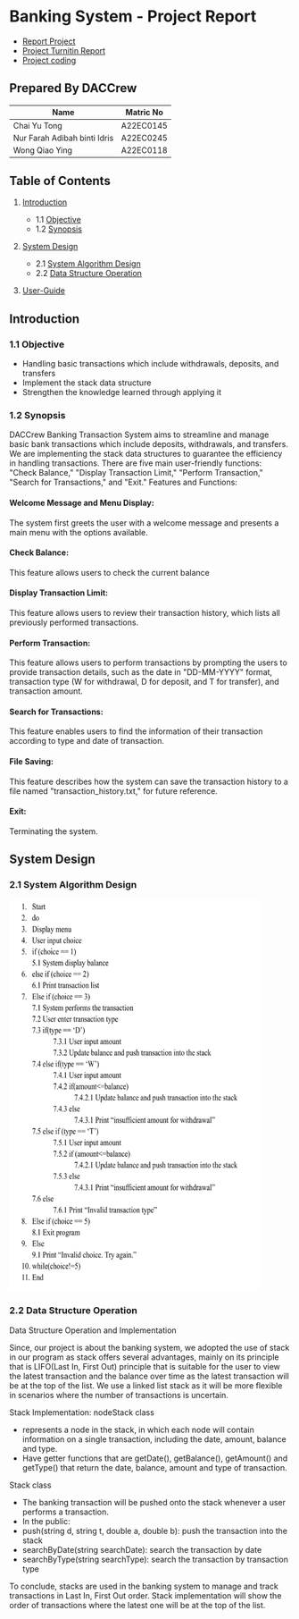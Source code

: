 # Banking System - Project Report

- <a href="https://github.com/jjn7702/SECJ2013-DSA/blob/main/Submission/sec02/DACCrew/Project/Mini%20Project%20DACCrew.pdf" >Report Project</a>
- <a href="https://github.com/jjn7702/SECJ2013-DSA/blob/main/Submission/sec02/DACCrew/Project/DACCrew%20Project%20Report.pdf" >Project Turnitin Report </a>
- <a href="https://github.com/jjn7702/SECJ2013-DSA/tree/main/Submission/sec02/DACCrew/Project/Files/source-code" >Project coding </a>
## Prepared By DACCrew
| Name         | Matric No    |
|--------------|--------------|
| Chai Yu Tong  | A22EC0145  |
| Nur Farah Adibah binti Idris     | A22EC0245 |
| Wong Qiao Ying     | A22EC0118 |

## Table of Contents
1. [Introduction](#introduction)
   - 1.1 [Objective](#11-Objective)
   - 1.2 [Synopsis](#12-Synopsis)

2. [System Design](#System-Design)
   - 2.1 [System Algorithm Design](#21-System-Algorithm-Design)
   - 2.2 [Data Structure Operation](#22-Data-Structure-Operation)
3. [User-Guide](#User-Guide)
   
## Introduction
### 1.1 Objective
- Handling basic transactions which include withdrawals, deposits, and transfers
- Implement the stack data structure
- Strengthen the knowledge learned through applying it

### 1.2 Synopsis
DACCrew Banking Transaction System aims to streamline and manage basic bank transactions which include deposits, withdrawals, and transfers. We are implementing the stack data structures to guarantee the efficiency in handling transactions. There are five main user-friendly functions: "Check Balance," "Display Transaction Limit," "Perform Transaction," "Search for Transactions," and "Exit."
Features and Functions:
#### Welcome Message and Menu Display:
The system first greets the user with a welcome message and presents a main menu with the options available.

#### Check Balance:
This feature allows users to check the current balance

#### Display Transaction Limit:
This feature allows users to review their transaction history, which lists all previously performed transactions.

#### Perform Transaction:
This feature allows users to perform transactions by prompting the users to provide transaction details, such as the date in "DD-MM-YYYY" format, transaction type (W for withdrawal, D for deposit, and T for transfer), and transaction amount.

#### Search for Transactions:
This feature enables users to find the information of their transaction according to type and date of transaction.

#### File Saving:
This feature describes how the system can save the transaction history to a file named "transaction_history.txt," for future reference.

#### Exit:
Terminating the system.

## System Design
### 2.1 System Algorithm Design
<img src="https://github.com/jjn7702/SECJ2013-DSA/blob/main/Submission/sec02/DACCrew/Images/Pseudocodeproject.png" width="450" height="700">

### 2.2 Data Structure Operation
Data Structure Operation and Implementation

Since, our project is about the banking system, we adopted the use of stack in our program as stack offers several advantages, mainly on its principle that is LIFO(Last In, First Out) principle that is suitable for the user to view the latest transaction and the balance over time as the latest transaction will be at the top of the list. We use a linked list stack as it will be more flexible in scenarios where the number of transactions is uncertain.

Stack Implementation:
nodeStack class
- represents a node in the stack, in which each node will contain information on a single transaction, including the date, amount, balance and type.
- Have getter functions that are getDate(), getBalance(), getAmount() and getType() that return the date, balance, amount and type of transaction.

Stack class
- The banking transaction will be pushed onto the stack whenever a user performs a transaction.  
- In the public:
- push(string d, string t, double a, double b): push the transaction into the stack
- searchByDate(string searchDate): search the transaction by date
- searchByType(string searchType): search the transaction by transaction type


To conclude, stacks are used in the banking system to manage and track transactions in Last In, First Out order. Stack implementation will show the order of transactions where the latest one will be at the top of the list. 


